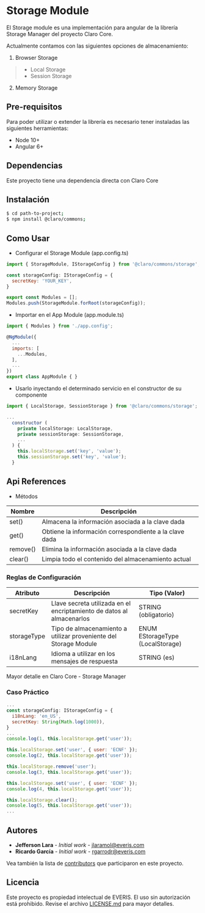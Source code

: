 # Storage Module

El Storage module es una implementación para angular de la librería Storage Manager del proyecto Claro Core.

Actualmente contamos con las siguientes opciones de almacenamiento:

1. Browser Storage
> * Local Storage
> * Session Storage

2. Memory Storage


## Pre-requisitos
Para poder utilizar o extender la librería es necesario tener instaladas las siguientes herramientas:
* Node 10+
* Angular 6+


## Dependencias
Este proyecto tiene una dependencia directa con Claro Core


## Instalación
```bash
$ cd path-to-project;
$ npm install @claro/commons;
```


## Como Usar

* Configurar el Storage Module (app.config.ts)

````javascript
import { StorageModule, IStorageConfig } from '@claro/commons/storage';

const storageConfig: IStorageConfig = {
  secretKey: 'YOUR_KEY',
}

export const Modules = [];
Modules.push(StorageModule.forRoot(storageConfig));
````

* Importar en el App Module (app.module.ts)

````javascript
import { Modules } from './app.config';

@NgModule({
  ...
  imports: [
    ...Modules,
  ],
  ...
})
export class AppModule { }
````

* Usarlo inyectando el determinado servicio en el constructor de su componente

````javascript
import { LocalStorage, SessionStorage } from '@claro/commons/storage';

...
  constructor (
    private localStorage: LocalStorage,
    private sessionStorage: SessionStorage,
    ...
  ) {
    this.localStorage.set('key', 'value');
    this.sessionStorage.set('key', 'value');
  }
````


## Api References

* Métodos

| Nombre | Descripción |
|--------|-------------|
| set() | Almacena la información asociada a la clave dada |
| get() | Obtiene la información correspondiente a la clave dada |
| remove() | Elimina la información asociada a la clave dada |
| clear() | Limpia todo el contenido del almacenamiento actual |

### Reglas de Configuración

| Atributo | Descripción | Tipo (Valor) |
|----------|-------------|--------------|
| secretKey | Llave secreta utilizada en el encriptamiento de datos al almacenarlos | STRING (obligatorio) |
| storageType | Tipo de almacenamiento a utilizar proveniente del Storage Module | ENUM EStorageType (LocalStorage) |
| i18nLang | Idioma a utilizar en los mensajes de respuesta | STRING (es) |

Mayor detalle en Claro Core - Storage Manager

### Caso Práctico

````javascript
...
const storageConfig: IStorageConfig = {
  i18nLang: 'en_US',
  secretKey: String(Math.log(1000)),
}
...
console.log(1, this.localStorage.get('user'));

this.localStorage.set('user', { user: 'ECNF' });
console.log(2, this.localStorage.get('user'));

this.localStorage.remove('user');
console.log(3, this.localStorage.get('user'));

this.localStorage.set('user', { user: 'ECNF' });
console.log(4, this.localStorage.get('user'));

this.localStorage.clear();
console.log(5, this.localStorage.get('user'));
...
````


## Autores

* **Jefferson Lara** - *Initial work* - [jlaramol@everis.com](jlaramol@everis.com)
* **Ricardo García** - *Initial work* - [rgarrodr@everis.com](rgarrodr@everis.com)

Vea también la lista de [contributors]() que participaron en este proyecto.


## Licencia
Este proyecto es propiedad intelectual de EVERIS. El uso sin autorización está prohibido. Revise el archivo [LICENSE.md]() para mayor detalles.
